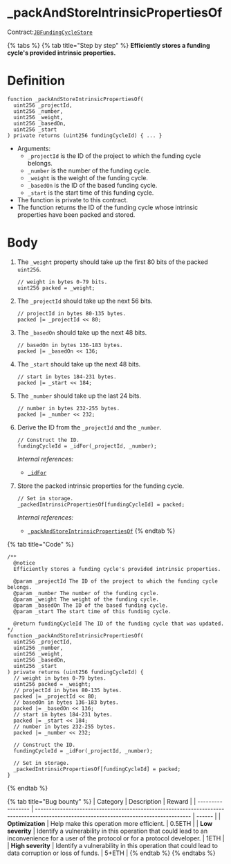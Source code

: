 # \_packAndStoreIntrinsicPropertiesOf

Contract:[`JBFundingCycleStore`](../)​

{% tabs %}
{% tab title="Step by step" %}
**Efficiently stores a funding cycle's provided intrinsic properties.**

# Definition

```solidity
function _packAndStoreIntrinsicPropertiesOf(
  uint256 _projectId,
  uint256 _number,
  uint256 _weight,
  uint256 _basedOn,
  uint256 _start
) private returns (uint256 fundingCycleId) { ... }
```

* Arguments:
  * `_projectId` is the ID of the project to which the funding cycle belongs.
  * `_number` is the number of the funding cycle.
  * `_weight` is the weight of the funding cycle.
  * `_basedOn` is the ID of the based funding cycle.
  * `_start` is the start time of this funding cycle.
* The function is private to this contract.
* The function returns the ID of the funding cycle whose intrinsic properties have been packed and stored.

# Body

1.  The `_weight` property should take up the first 80 bits of the packed `uint256`.

    ```solidity
    // weight in bytes 0-79 bits.
    uint256 packed = _weight;
    ```
2.  The `_projectId` should take up the next 56 bits.

    ```solidity
    // projectId in bytes 80-135 bytes.
    packed |= _projectId << 80;
    ```
3.  The `_basedOn` should take up the next 48 bits.

    ```solidity
    // basedOn in bytes 136-183 bytes.
    packed |= _basedOn << 136;
    ```
4.  The `_start` should take up the next 48 bits.

    ```solidity
    // start in bytes 184-231 bytes.
    packed |= _start << 184;
    ```
5.  The `_number` should take up the last 24 bits.

    ```solidity
    // number in bytes 232-255 bytes.
    packed |= _number << 232;
    ```
6.  Derive the ID from the `_projectId` and the `_number`.

    ```solidity
    // Construct the ID.
    fundingCycleId = _idFor(_projectId, _number);
    ```

    _Internal references:_

    * [`_idFor`](../read/\_idfor.md)
7.  Store the packed intrinsic properties for the funding cycle.

    ```solidity
    // Set in storage.
    _packedIntrinsicPropertiesOf[fundingCycleId] = packed;
    ```

    _Internal references:_

    * [`_packAndStoreIntrinsicPropertiesOf`](\_packandstoreintrinsicpropertiesof.md)
{% endtab %}

{% tab title="Code" %}
```solidity
/**
  @notice 
  Efficiently stores a funding cycle's provided intrinsic properties.

  @param _projectId The ID of the project to which the funding cycle belongs.
  @param _number The number of the funding cycle.
  @param _weight The weight of the funding cycle.
  @param _basedOn The ID of the based funding cycle.
  @param _start The start time of this funding cycle.

  @return fundingCycleId The ID of the funding cycle that was updated.
*/
function _packAndStoreIntrinsicPropertiesOf(
  uint256 _projectId,
  uint256 _number,
  uint256 _weight,
  uint256 _basedOn,
  uint256 _start
) private returns (uint256 fundingCycleId) {
  // weight in bytes 0-79 bytes.
  uint256 packed = _weight;
  // projectId in bytes 80-135 bytes.
  packed |= _projectId << 80;
  // basedOn in bytes 136-183 bytes.
  packed |= _basedOn << 136;
  // start in bytes 184-231 bytes.
  packed |= _start << 184;
  // number in bytes 232-255 bytes.
  packed |= _number << 232;

  // Construct the ID.
  fundingCycleId = _idFor(_projectId, _number);

  // Set in storage.
  _packedIntrinsicPropertiesOf[fundingCycleId] = packed;
}
```
{% endtab %}

{% tab title="Bug bounty" %}
| Category          | Description                                                                                                                            | Reward |
| ----------------- | -------------------------------------------------------------------------------------------------------------------------------------- | ------ |
| **Optimization**  | Help make this operation more efficient.                                                                                               | 0.5ETH |
| **Low severity**  | Identify a vulnerability in this operation that could lead to an inconvenience for a user of the protocol or for a protocol developer. | 1ETH   |
| **High severity** | Identify a vulnerability in this operation that could lead to data corruption or loss of funds.                                        | 5+ETH  |
{% endtab %}
{% endtabs %}
